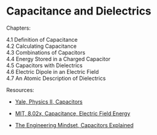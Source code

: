 # Capacitance and Dielectrics

Chapters:

4.1 Definition of Capacitance\
4.2 Calculating Capacitance\
4.3 Combinations of Capacitors\
4.4 Energy Stored in a Charged Capacitor\
4.5 Capacitors with Dielectrics\
4.6 Electric Dipole in an Electric Field\
4.7 An Atomic Description of Dielectrics

Resources:

- [Yale, Physics II, Capacitors](https://www.youtube.com/watch?v=FLzJ2_DfNX0&list=PLD07B2225BB40E582&index=6)

- [MIT, 8.02x, Capacitance, Electric Field Energy](https://www.youtube.com/watch?v=qyP1xZCB62E&list=PLyQSN7X0ro2314mKyUiOILaOC2hk6Pc3j&index=8)

- [The Engineering Mindset, Capacitors Explained](https://www.youtube.com/watch?v=X4EUwTwZ110)